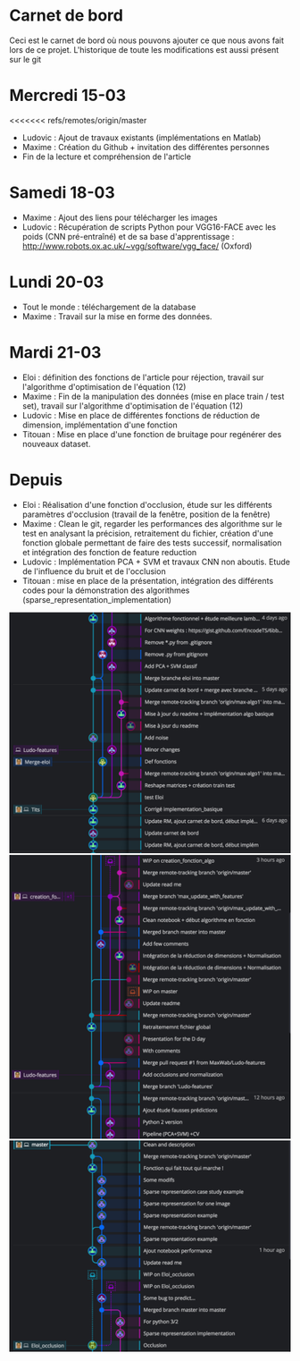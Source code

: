 # Carnet de bord

Ceci est le carnet de bord où nous pouvons ajouter ce que nous avons fait lors de ce projet. L'historique de toute les modifications est aussi présent sur le git

# Mercredi 15-03 

<<<<<<< refs/remotes/origin/master
* Ludovic : Ajout de travaux existants (implémentations en Matlab) 
* Maxime : Création du Github + invitation des différentes personnes
* Fin de la lecture et compréhension de l'article

# Samedi 18-03

* Maxime : Ajout des liens pour télécharger les images
* Ludovic : Récupération de scripts Python pour VGG16-FACE avec les poids (CNN pré-entraîné) et de sa base d'apprentissage : http://www.robots.ox.ac.uk/~vgg/software/vgg_face/ (Oxford) 

# Lundi 20-03 

* Tout le monde : téléchargement de la database
* Maxime : Travail sur la mise en forme des données.

# Mardi 21-03

* Eloi : définition des fonctions de l'article pour réjection, travail sur l'algorithme d'optimisation de l'équation (12)
* Maxime : Fin de la manipulation des données (mise en place train / test set), travail sur l'algorithme d'optimisation de l'équation (12)
* Ludovic : Mise en place de différentes fonctions de réduction de dimension, implémentation d'une fonction 
* Titouan : Mise en place d'une fonction de bruitage pour regénérer des nouveaux dataset.

# Depuis
* Eloi : Réalisation d'une fonction d'occlusion, étude sur les différents paramètres d'occlusion (travail de la fenêtre, position de la fenêtre)
* Maxime : Clean le git, regarder les performances des algorithme sur le test en analysant la précision, retraitement du fichier, création d'une fonction globale permettant de faire des tests successif, normalisation et intégration des fonction de feature reduction
* Ludovic : Implémentation PCA + SVM et travaux CNN non aboutis. Etude de l'influence du bruit et de l'occlusion
* Titouan : mise en place de la présentation, intégration des différents codes pour la démonstration des algorithmes (sparse_representation_implementation)

![Alt text](history_1.png?raw=true "Title")
![Alt text](history_2.png?raw=true "Title")
![Alt text](history_3.png?raw=true "Title")